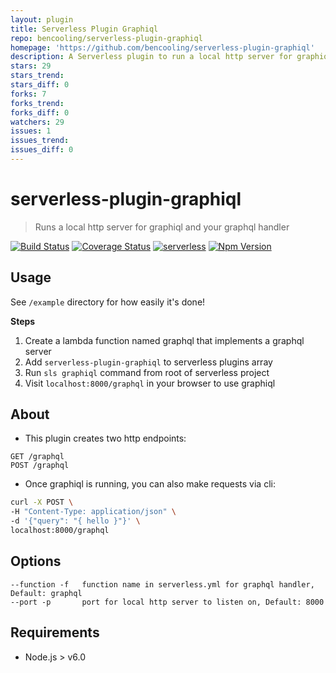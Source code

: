 ```yaml
---
layout: plugin
title: Serverless Plugin Graphiql
repo: bencooling/serverless-plugin-graphiql
homepage: 'https://github.com/bencooling/serverless-plugin-graphiql'
description: A Serverless plugin to run a local http server for graphiql and your graphql handler
stars: 29
stars_trend: 
stars_diff: 0
forks: 7
forks_trend: 
forks_diff: 0
watchers: 29
issues: 1
issues_trend: 
issues_diff: 0
---
```



# serverless-plugin-graphiql

> Runs a local http server for graphiql and your graphql handler

[![Build Status](https://travis-ci.org/bencooling/serverless-plugin-graphiql.svg?branch=master)](https://travis-ci.org/bencooling/serverless-plugin-graphiql)
[![Coverage Status](https://coveralls.io/repos/github/bencooling/serverless-plugin-graphiql/badge.svg?branch=master)](https://coveralls.io/github/bencooling/serverless-plugin-graphiql?branch=master) [![serverless](http://public.serverless.com/badges/v3.svg)](http://www.serverless.com)
[![Npm Version](
https://img.shields.io/npm/v/serverless-plugin-graphiql.svg)](https://www.npmjs.com/package/serverless-plugin-graphiql)


## Usage
See `/example` directory for how easily it's done!  

**Steps**  
1. Create a lambda function named graphql that implements a graphql server  
2. Add `serverless-plugin-graphiql` to serverless plugins array  
3. Run `sls graphiql` command from root of serverless project  
4. Visit `localhost:8000/graphql` in your browser to use graphiql


## About  
- This plugin creates two http endpoints:  
```
GET /graphql
POST /graphql
```
- Once graphiql is running, you can also make requests via cli:
```bash
curl -X POST \
-H "Content-Type: application/json" \
-d '{"query": "{ hello }"}' \
localhost:8000/graphql
```

## Options  
```
--function -f   function name in serverless.yml for graphql handler, Default: graphql
--port -p       port for local http server to listen on, Default: 8000
```


## Requirements
- Node.js > v6.0
